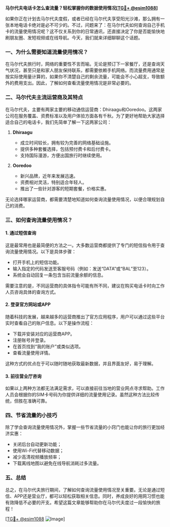 **马尔代夫电话卡怎么查流量？轻松掌握你的数据使用情况[[TG💪+ @esim1088](https://t.me/s/esim1088)]**

如果你正在计划去马尔代夫度假，或者已经在马尔代夫享受阳光沙滩，那么拥有一张本地电话卡绝对是必不可少的。不过，问题来了：在马尔代夫如何查询自己手机卡的流量使用情况呢？这不仅关系到你的日常通讯，还直接决定了你是否能愉快地刷朋友圈、发短视频或在线导航。今天，我们就来详细聊聊这个话题。

### 一、为什么需要知道流量使用情况？

在马尔代夫旅行时，网络的重要性不言而喻。无论是预订下一家餐厅，还是查询天气状况，甚至只是和家人朋友保持联系，都需要依赖手机网络。而流量费用通常是按实际使用量计算的，如果你不清楚自己的剩余流量，可能会不小心超支，导致额外的费用支出。因此，了解如何查看流量使用情况是非常必要的。

### 二、马尔代夫主流运营商及其特点

在马尔代夫，主要有两家主要的移动通信运营商：Dhiraagu和Ooredoo。这两家公司在服务覆盖、资费标准以及用户体验方面各有千秋。为了更好地帮助大家选择适合自己的电话卡，我们先简单了解一下这两家公司：

1. **Dhiraagu**
   - 成立时间较长，拥有较为完善的网络基础设施。
   - 提供多种套餐选择，包括预付费卡和后付费卡。
   - 支持国际漫游，方便出国旅行时继续使用。
   
2. **Ooredoo**
   - 新兴品牌，近年来发展迅速。
   - 资费相对灵活，特别适合年轻人。
   - 推出了一些针对游客的短期套餐，价格实惠。

无论选择哪家运营商，都需要清楚地知道如何查询流量使用情况，以便合理规划自己的消费。

### 三、如何查询流量使用情况？

#### 1. 通过短信查询

这是最常用也是最简便的方法之一。大多数运营商都提供了专门的短信指令用于查询流量使用情况。以下是具体步骤：

- 打开手机上的短信功能。
- 输入指定的代码发送至客服号码（例如：发送“DATA”或“BAL”至123）。
- 系统会自动回复一条包含当前流量余额的信息。

需要注意的是，不同运营商的具体指令可能有所不同，建议在购买电话卡时向工作人员咨询具体的查询方式。

#### 2. 登录官方网站或APP

随着科技的发展，越来越多的运营商推出了官方应用程序，用户可以通过这些平台实时查看自己的账户信息。以下是操作流程：

- 下载并安装对应的运营商APP。
- 注册账号并登录。
- 在首页找到“我的账户”或类似选项。
- 查看流量使用详情。

这种方式的优点在于可以随时随地获取最新数据，并且界面友好，易于理解。

#### 3. 前往营业厅咨询

如果以上两种方法都无法满足需求，可以直接前往当地的营业网点寻求帮助。工作人员会根据你的SIM卡号码为你提供详细的流量使用记录。虽然这种方法比较传统，但胜在准确可靠。

### 四、节省流量的小技巧

除了学会查询流量使用情况外，掌握一些节省流量的小窍门也能让你的旅行更加经济实惠：

- 关闭后台自动更新功能；
- 使用Wi-Fi代替移动数据；
- 减少高清视频播放频率；
- 下载离线地图以避免在线导航消耗过多流量。

### 五、总结

总之，在马尔代夫旅行期间，了解如何查询流量使用情况至关重要。无论是通过短信、APP还是营业厅，都可以轻松获取相关信息。同时，养成良好的用网习惯也能有效降低不必要的开支。希望这篇文章能够帮助你在马尔代夫度过一段愉快的旅程！

[[TG💪+ @esim1088](https://t.me/s/esim1088) ![Image](https://i.postimg.cc/4NQfJmqS/Snipaste-2025-05-13-00-14-12.png)]